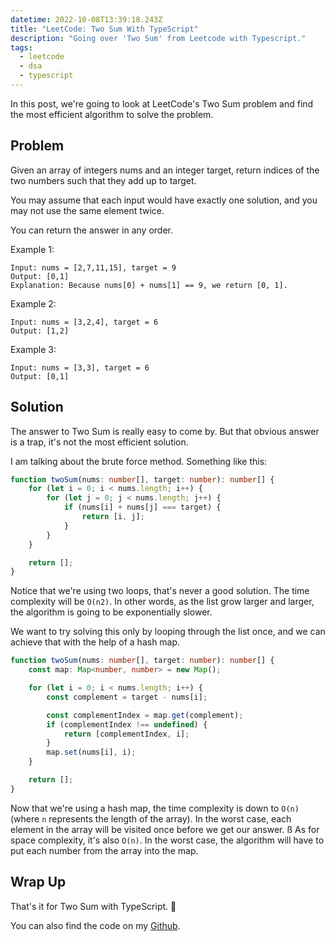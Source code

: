 ```yaml
---
datetime: 2022-10-08T13:39:18.243Z
title: "LeetCode: Two Sum With TypeScript"
description: "Going over 'Two Sum' from Leetcode with Typescript."
tags:
  - leetcode
  - dsa
  - typescript
---
```


In this post, we're going to look at LeetCode's Two Sum problem and find the most efficient algorithm to solve the problem.

## Problem

Given an array of integers nums and an integer target, return indices of the two numbers such that they add up to target.

You may assume that each input would have exactly one solution, and you may not use the same element twice.

You can return the answer in any order.

Example 1:

```
Input: nums = [2,7,11,15], target = 9
Output: [0,1]
Explanation: Because nums[0] + nums[1] == 9, we return [0, 1].
```

Example 2:

```
Input: nums = [3,2,4], target = 6
Output: [1,2]
```

Example 3:

```
Input: nums = [3,3], target = 6
Output: [0,1]
```

## Solution

The answer to Two Sum is really easy to come by. But that obvious answer is a trap, it's not the most efficient solution.

I am talking about the brute force method. Something like this:

```ts
function twoSum(nums: number[], target: number): number[] {
	for (let i = 0; i < nums.length; i++) {
		for (let j = 0; j < nums.length; j++) {
			if (nums[i] + nums[j] === target) {
				return [i, j];
			}
		}
	}

	return [];
}
```

Notice that we're using two loops, that's never a good solution. The time complexity will be `O(n2)`. In other words, as the list grow larger and larger, the algorithm is going to be exponentially slower.

We want to try solving this only by looping through the list once, and we can achieve that with the help of a hash map.

```ts
function twoSum(nums: number[], target: number): number[] {
	const map: Map<number, number> = new Map();

	for (let i = 0; i < nums.length; i++) {
		const complement = target - nums[i];

		const complementIndex = map.get(complement);
		if (complementIndex !== undefined) {
			return [complementIndex, i];
		}
		map.set(nums[i], i);
	}

	return [];
}
```

Now that we're using a hash map, the time complexity is down to `O(n)` (where `n` represents the length of the array). In the worst case, each element in the array will be visited once before we get our answer.
ß
As for space complexity, it's also `O(n)`. In the worst case, the algorithm will have to put each number from the array into the map.

## Wrap Up

That's it for Two Sum with TypeScript. 🎉

You can also find the code on my [Github](https://github.com/tanerijun/ts-leetcode).

